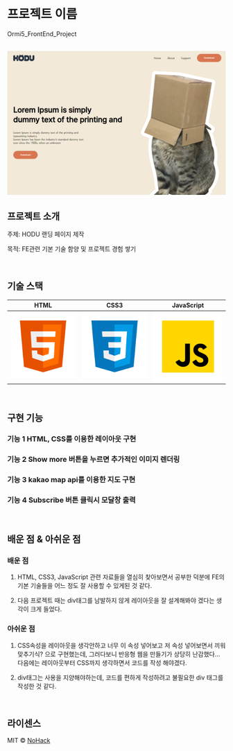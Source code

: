 # 프로젝트 이름

Ormi5_FrontEnd_Project

<p align="center">
  <br>
  <img src="./README_IMG/Project.PNG">
  <br>
</p>

## 프로젝트 소개

<p align="justify">
주제: HODU 랜딩 페이지 제작

목적: FE관련 기본 기술 함양 및 프로젝트 경험 쌓기

</p>

<br>

## 기술 스택

|  HTML   |  CSS3   | JavaScript |  
|:-------:|:-------:|:----------:|
| ![html] | ![css3] |   ![js]    |

<br>

## 구현 기능

### 기능 1 HTML, CSS를 이용한 레이아웃 구현

### 기능 2 Show more 버튼을 누르면 추가적인 이미지 렌더링

### 기능 3 kakao map api를 이용한 지도 구현

### 기능 4 Subscribe 버튼 클릭시 모달창 출력

<br>

## 배운 점 & 아쉬운 점

### 배운 점
<p align="justify">

1. HTML, CSS3, JavaScript 관련 자료들을 열심히 찾아보면서 공부한 덕분에
FE의 기본 기술들을 어느 정도 잘 사용할 수 있게된 것 같다.


2. 다음 프로젝트 때는 div태그를 남발하지 않게 레이아웃을 잘 설계해봐야 겠다는 생각이 크게 들었다.
</p>

### 아쉬운 점
<p align="justify">

1. CSS속성을 레이아웃을 생각안하고 너무 이 속성 넣어보고 저 속성 넣어보면서 끼워맞추기식? 으로 구현했는데,
   그러다보니 반응형 웹을 만들기가 상당히 난감했다... 다음에는 레이아웃부터 CSS까지 생각하면서 코드를 작성
   해야겠다.


2. div태그는 사용을 지양해야하는데, 코드를 편하게 작성하려고 불필요한 div 태그를 작성한 것 같다.
</p>

<br>

## 라이센스

MIT &copy; [NoHack](mailto:lbjp114@gmail.com)

<!-- Stack Icon Refernces -->

[html]: /images/stack/html.svg

[css3]: /images/stack/css.svg

[js]: /images/stack/javascript.svg